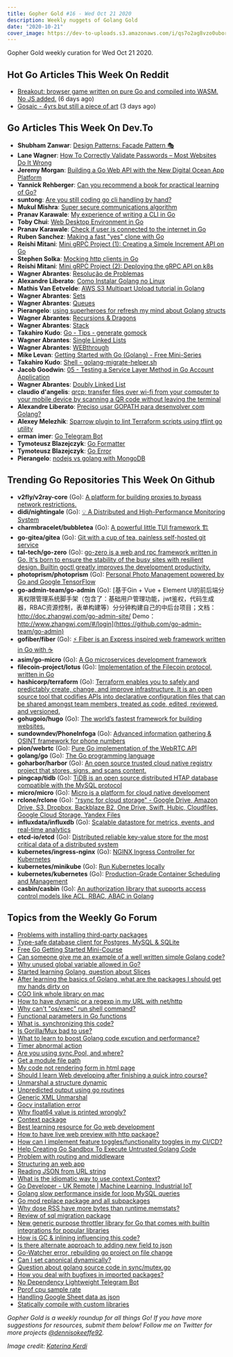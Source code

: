 ```yaml
---
title: Gopher Gold #16 - Wed Oct 21 2020
description: Weekly nuggets of Golang Gold
date: "2020-10-21"
cover_image: https://dev-to-uploads.s3.amazonaws.com/i/qs7o2ag8vzo0uborgc7v.png
---
```


Gopher Gold weekly curation for Wed Oct 21 2020.

## Hot Go Articles This Week On Reddit

- [Breakout: browser game written on pure Go and compiled into WASM. No JS added.](https://www.reddit.com/r/golang/comments/jb5kn7/breakout_browser_game_written_on_pure_go_and/) (6 days ago)
- [Gosaic - 4yrs but still a piece of art](https://www.reddit.com/r/golang/comments/jcrmou/gosaic_4yrs_but_still_a_piece_of_art/) (3 days ago)

## Go Articles This Week On Dev.To

- **Shubham Zanwar**: [Design Patterns: Facade Pattern 🎭](https://dev.to/shubhamzanwar/design-patterns-facade-pattern-9pb)
- **Lane Wagner**: [How To Correctly Validate Passwords – Most Websites Do It Wrong](https://dev.to/wagslane/how-to-correctly-validate-passwords-most-websites-do-it-wrong-l46)
- **Jeremy Morgan**: [Building a Go Web API with the New Digital Ocean App Platform](https://dev.to/pluralsight/building-a-go-web-api-with-the-new-digital-ocean-app-platform-5bl5)
- **Yannick Rehberger**: [Can you recommend a book for practical learning of Go?](https://dev.to/yannick_rest/can-you-recommend-a-book-for-practical-learning-of-go-1nga)
- **suntong**: [Are you still coding go cli handling by hand?](https://dev.to/suntong/are-you-still-coding-go-cli-handling-by-hand-5g2h)
- **Mukul Mishra**: [Super secure communications algorithm](https://dev.to/itsmukulmishra/most-secured-tcp-implementation-k8f)
- **Pranav Karawale**: [My experience of writing a CLI in Go](https://dev.to/obnoxiousnerd/my-experience-of-writing-a-cli-in-go-1ni8)
- **Toby Chui**: [Web Desktop Environment in Go](https://dev.to/tobychui/web-desktop-environment-in-go-5ao)
- **Pranav Karawale**: [Check if user is connected to the internet in Go](https://dev.to/obnoxiousnerd/check-if-user-is-connected-to-the-internet-in-go-1hk6)
- **Ruben Sanchez**: [Making a fast "yes" clone with Go](https://dev.to/rubenwap/making-a-fast-yes-clone-with-go-hom)
- **Reishi Mitani**: [Mini gRPC Project (1): Creating a Simple Increment API on Go](https://dev.to/greenteabiscuit/mini-grpc-project-creating-a-simple-increment-api-on-go-6cn)
- **Stephen Solka**: [Mocking http clients in Go](https://dev.to/trashhalo/mocking-http-clients-in-go-3l9p)
- **Reishi Mitani**: [Mini gRPC Project (2): Deploying the gRPC API on k8s](https://dev.to/greenteabiscuit/mini-grpc-project-deploying-the-grpc-api-on-k8s-4h15)
- **Wagner Abrantes**: [Resolução de Problemas](https://dev.to/vapordev/resolucao-de-problemas-4a9c)
- **Alexandre Liberato**: [Como Instalar Golang no Linux](https://dev.to/alexandreliberato/como-instalar-golang-no-linux-3pl9)
- **Mathis Van Eetvelde**: [AWS S3 Multipart Upload tutorial in Golang](https://dev.to/mathisco01/aws-s3-multipart-upload-tutorial-in-golang-5hgk)
- **Wagner Abrantes**: [Sets](https://dev.to/vapordev/sets-59ge)
- **Wagner Abrantes**: [Queues](https://dev.to/vapordev/queues-1djm)
- **Pierangelo**: [using superheroes for refresh my mind about Golang structs](https://dev.to/pierangelo1982/using-superheroes-for-refresh-my-mind-about-golang-structs-1958)
- **Wagner Abrantes**: [Recursions & Dragons](https://dev.to/vapordev/recursions-dragons-a62)
- **Wagner Abrantes**: [Stack](https://dev.to/vapordev/stack-2men)
- **Takahiro Kudo**: [Go - Tips - generate gomock](https://dev.to/takakd/tips-generate-gomock-2j9b)
- **Wagner Abrantes**: [Single Linked Lists](https://dev.to/vapordev/single-linked-lists-53ge)
- **Wagner Abrantes**: [WEBthrough](https://dev.to/vapordev/webthrough-3jbi)
- **Mike Levan**: [Getting Started with Go (Golang) - Free Mini-Series](https://dev.to/thenjdevopsguy/getting-started-with-go-golang-free-mini-series-5b9o)
- **Takahiro Kudo**: [Shell - golang-migrate-helper.sh](https://dev.to/takakd/shell-golang-migrate-helper-sh-2184)
- **Jacob Goodwin**: [05 - Testing a Service Layer Method in Go Account Application](https://dev.to/jacobsngoodwin/05-testing-a-service-layer-method-in-go-account-application-13a6)
- **Wagner Abrantes**: [Doubly Linked List](https://dev.to/vapordev/doubly-linked-list-4fe5)
- **claudio d'angelis**: [qrcp: transfer files over wi-fi from your computer to your mobile device by scanning a QR code without leaving the terminal](https://dev.to/claudiodangelis/qrcp-transfer-files-over-wi-fi-from-your-computer-to-your-mobile-device-by-scanning-a-qr-code-without-leaving-the-terminal-12bd)
- **Alexandre Liberato**: [Preciso usar GOPATH para desenvolver com Golang?](https://dev.to/alexandreliberato/preciso-usar-gopath-para-desenvolver-com-golang-157g)
- **Alexey Melezhik**: [Sparrow plugin to lint Terraform scripts using tflint go utility](https://dev.to/melezhik/sparrow-plugin-to-lint-terraform-scripts-using-tflint-go-utility-mk9)
- **erman imer**: [Go Telegram Bot](https://dev.to/ermanimer/go-telegram-bot-47a8)
- **Tymoteusz Blazejczyk**: [Go Formatter](https://dev.to/tymonx/go-formatter-3l6)
- **Tymoteusz Blazejczyk**: [Go Error](https://dev.to/tymonx/go-error-3k2m)
- **Pierangelo**: [nodejs vs golang with MongoDB](https://dev.to/pierangelo1982/nodejs-vs-golang-with-mongodb-kee)

## Trending Go Repositories This Week On Github

- **v2fly/v2ray-core** (Go): [A platform for building proxies to bypass network restrictions.](https://github.com/v2fly/v2ray-core)
- **didi/nightingale** (Go): [💡 A Distributed and High-Performance Monitoring System](https://github.com/didi/nightingale)
- **charmbracelet/bubbletea** (Go): [A powerful little TUI framework 🏗](https://github.com/charmbracelet/bubbletea)
- **go-gitea/gitea** (Go): [Git with a cup of tea, painless self-hosted git service](https://github.com/go-gitea/gitea)
- **tal-tech/go-zero** (Go): [go-zero is a web and rpc framework written in Go. It's born to ensure the stability of the busy sites with resilient design. Builtin goctl greatly improves the development productivity.](https://github.com/tal-tech/go-zero)
- **photoprism/photoprism** (Go): [Personal Photo Management powered by Go and Google TensorFlow](https://github.com/photoprism/photoprism)
- **go-admin-team/go-admin** (Go): [基于Gin + Vue + Element UI的前后端分离权限管理系统脚手架（包含了：基础用户管理功能，jwt鉴权，代码生成器，RBAC资源控制，表单构建等）分分钟构建自己的中后台项目；文档：http://doc.zhangwj.com/go-admin-site/ Demo： http://www.zhangwj.com/#/login](https://github.com/go-admin-team/go-admin)
- **gofiber/fiber** (Go): [⚡️ Fiber is an Express inspired web framework written in Go with ☕️](https://github.com/gofiber/fiber)
- **asim/go-micro** (Go): [A Go microservices development framework](https://github.com/asim/go-micro)
- **filecoin-project/lotus** (Go): [Implementation of the Filecoin protocol, written in Go](https://github.com/filecoin-project/lotus)
- **hashicorp/terraform** (Go): [Terraform enables you to safely and predictably create, change, and improve infrastructure. It is an open source tool that codifies APIs into declarative configuration files that can be shared amongst team members, treated as code, edited, reviewed, and versioned.](https://github.com/hashicorp/terraform)
- **gohugoio/hugo** (Go): [The world’s fastest framework for building websites.](https://github.com/gohugoio/hugo)
- **sundowndev/PhoneInfoga** (Go): [Advanced information gathering & OSINT framework for phone numbers](https://github.com/sundowndev/PhoneInfoga)
- **pion/webrtc** (Go): [Pure Go implementation of the WebRTC API](https://github.com/pion/webrtc)
- **golang/go** (Go): [The Go programming language](https://github.com/golang/go)
- **goharbor/harbor** (Go): [An open source trusted cloud native registry project that stores, signs, and scans content.](https://github.com/goharbor/harbor)
- **pingcap/tidb** (Go): [TiDB is an open source distributed HTAP database compatible with the MySQL protocol](https://github.com/pingcap/tidb)
- **micro/micro** (Go): [Micro is a platform for cloud native development](https://github.com/micro/micro)
- **rclone/rclone** (Go): ["rsync for cloud storage" - Google Drive, Amazon Drive, S3, Dropbox, Backblaze B2, One Drive, Swift, Hubic, Cloudfiles, Google Cloud Storage, Yandex Files](https://github.com/rclone/rclone)
- **influxdata/influxdb** (Go): [Scalable datastore for metrics, events, and real-time analytics](https://github.com/influxdata/influxdb)
- **etcd-io/etcd** (Go): [Distributed reliable key-value store for the most critical data of a distributed system](https://github.com/etcd-io/etcd)
- **kubernetes/ingress-nginx** (Go): [NGINX Ingress Controller for Kubernetes](https://github.com/kubernetes/ingress-nginx)
- **kubernetes/minikube** (Go): [Run Kubernetes locally](https://github.com/kubernetes/minikube)
- **kubernetes/kubernetes** (Go): [Production-Grade Container Scheduling and Management](https://github.com/kubernetes/kubernetes)
- **casbin/casbin** (Go): [An authorization library that supports access control models like ACL, RBAC, ABAC in Golang](https://github.com/casbin/casbin)

## Topics from the Weekly Go Forum

- [Problems with installing third-party packages](https://forum.golangbridge.org/t/problems-with-installing-third-party-packages/20938)
- [Type-safe database client for Postgres, MySQL & SQLite](https://forum.golangbridge.org/t/type-safe-database-client-for-postgres-mysql-sqlite/20896)
- [Free Go Getting Started Mini-Course](https://forum.golangbridge.org/t/free-go-getting-started-mini-course/20959)
- [Can someone give me an example of a well written simple Golang code?](https://forum.golangbridge.org/t/can-someone-give-me-an-example-of-a-well-written-simple-golang-code/20915)
- [Why unused global variable allowed in Go?](https://forum.golangbridge.org/t/why-unused-global-variable-allowed-in-go/20886)
- [Started learning Golang, question about Slices](https://forum.golangbridge.org/t/started-learning-golang-question-about-slices/20878)
- [After learning the basics of Golang, what are the packages I should get my hands dirty on](https://forum.golangbridge.org/t/after-learning-the-basics-of-golang-what-are-the-packages-i-should-get-my-hands-dirty-on/20910)
- [CGO link whole library on mac](https://forum.golangbridge.org/t/cgo-link-whole-library-on-mac/20936)
- [How to have dynamic or a regexp in my URL with net/http](https://forum.golangbridge.org/t/how-to-have-dynamic-or-a-regexp-in-my-url-with-net-http/20971)
- [Why can't "os/exec" run shell command?](https://forum.golangbridge.org/t/why-cant-os-exec-run-shell-command/20912)
- [Functional parameters in Go functions](https://forum.golangbridge.org/t/functional-parameters-in-go-functions/20892)
- [What is. synchronizing this code?](https://forum.golangbridge.org/t/what-is-synchronizing-this-code/20881)
- [Is Gorilla/Mux bad to use?](https://forum.golangbridge.org/t/is-gorilla-mux-bad-to-use/20969)
- [What to learn to boost Golang code excution and performance?](https://forum.golangbridge.org/t/what-to-learn-to-boost-golang-code-excution-and-performance/20924)
- [Timer abnormal action](https://forum.golangbridge.org/t/timer-abnormal-action/20884)
- [Are you using sync.Pool, and where?](https://forum.golangbridge.org/t/are-you-using-sync-pool-and-where/20897)
- [Get a module file path](https://forum.golangbridge.org/t/get-a-module-file-path/20968)
- [My code not rendering form in html page](https://forum.golangbridge.org/t/my-code-not-rendering-form-in-html-page/20935)
- [Should I learn Web developing after finishing a quick intro course?](https://forum.golangbridge.org/t/should-i-learn-web-developing-after-finishing-a-quick-intro-course/20905)
- [Unmarshal a structure dynamic](https://forum.golangbridge.org/t/unmarshal-a-structure-dynamic/20900)
- [Unpredicted output using go routines](https://forum.golangbridge.org/t/unpredicted-output-using-go-routines/20927)
- [Generic XML Unmarshal](https://forum.golangbridge.org/t/generic-xml-unmarshal/20943)
- [Gocv installation error](https://forum.golangbridge.org/t/gocv-installation-error/20887)
- [Why float64 value is printed wrongly?](https://forum.golangbridge.org/t/why-float64-value-is-printed-wrongly/20895)
- [Context package](https://forum.golangbridge.org/t/context-package/20926)
- [Best learning resource for Go web development](https://forum.golangbridge.org/t/best-learning-resource-for-go-web-development/20964)
- [How to have live web preview with http package?](https://forum.golangbridge.org/t/how-to-have-live-web-preview-with-http-package/20937)
- [How can I implement feature toggles/functionality toggles in my CI/CD?](https://forum.golangbridge.org/t/how-can-i-implement-feature-toggles-functionality-toggles-in-my-ci-cd/20879)
- [Help Creating Go Sandbox To Execute Untrusted Golang Code](https://forum.golangbridge.org/t/help-creating-go-sandbox-to-execute-untrusted-golang-code/20941)
- [Problem with routing and middleware](https://forum.golangbridge.org/t/problem-with-routing-and-middleware/20970)
- [Structuring an web app](https://forum.golangbridge.org/t/structuring-an-web-app/20929)
- [Reading JSON from URL string](https://forum.golangbridge.org/t/reading-json-from-url-string/20973)
- [What is the idiomatic way to use context.Context?](https://forum.golangbridge.org/t/what-is-the-idiomatic-way-to-use-context-context/20930)
- [Go Developer - UK Remote | Machine Learning, Industrial IoT](https://forum.golangbridge.org/t/go-developer-uk-remote-machine-learning-industrial-iot/20876)
- [Golang slow performance inside for loop MySQL queries](https://forum.golangbridge.org/t/golang-slow-performance-inside-for-loop-mysql-queries/20979)
- [Go mod replace package and all subpackages](https://forum.golangbridge.org/t/go-mod-replace-package-and-all-subpackages/20904)
- [Why dose RSS have more bytes than runtime.memstats?](https://forum.golangbridge.org/t/why-dose-rss-have-more-bytes-than-runtime-memstats/20906)
- [Review of sql migration package](https://forum.golangbridge.org/t/review-of-sql-migration-package/20934)
- [New generic purpose throttler library for Go that comes with builtin integrations for popular libraries](https://forum.golangbridge.org/t/new-generic-purpose-throttler-library-for-go-that-comes-with-builtin-integrations-for-popular-libraries/20918)
- [How is GC & inlining influencing this code?](https://forum.golangbridge.org/t/how-is-gc-inlining-influencing-this-code/20880)
- [Is there alternate approach to adding new field to json](https://forum.golangbridge.org/t/is-there-alternate-approach-to-adding-new-field-to-json/20894)
- [Go-Watcher error, rebuilding go project on file change](https://forum.golangbridge.org/t/go-watcher-error-rebuilding-go-project-on-file-change/20917)
- [Can I set canonical dynamically?](https://forum.golangbridge.org/t/can-i-set-canonical-dynamically/20962)
- [Question about golang source code in sync/mutex.go](https://forum.golangbridge.org/t/question-about-golang-source-code-in-sync-mutex-go/20946)
- [How you deal with bugfixes in imported packages?](https://forum.golangbridge.org/t/how-you-deal-with-bugfixes-in-imported-packages/20920)
- [No Dependency Lightweight Telegram Bot](https://forum.golangbridge.org/t/no-dependency-lightweight-telegram-bot/20932)
- [Pprof cpu sample rate](https://forum.golangbridge.org/t/pprof-cpu-sample-rate/20980)
- [Handling Google Sheet data as json](https://forum.golangbridge.org/t/handling-google-sheet-data-as-json/20984)
- [Statically compile with custom libraries](https://forum.golangbridge.org/t/statically-compile-with-custom-libraries/20983)

_Gopher Gold is a weekly roundup for all things Go! If you have more suggestions for resources, submit them below! Follow me on Twitter for more projects [@dennisokeeffe92](https://twitter.com/dennisokeeffe92)._

_Image credit: [Katerina Kerdi](https://unsplash.com/@katekerdi)_